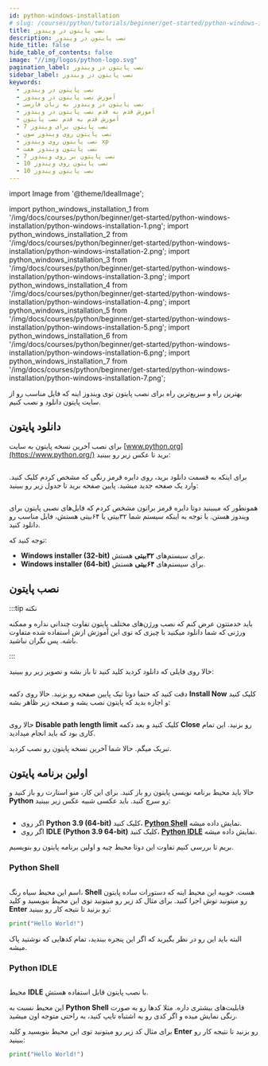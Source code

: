 ```yaml
---
id: python-windows-installation
# slug: /courses/python/tutorials/beginner/get-started/python-windows-installation
title: نصب پایتون در ویندوز
description: نصب پایتون در ویندوز
hide_title: false
hide_table_of_contents: false
image: "//img/logos/python-logo.svg"
pagination_label: نصب پایتون در ویندوز
sidebar_label: نصب پایتون در ویندوز
keywords:
  - نصب پایتون در ویندوز
  - آموزش نصب پایتون در ویندوز
  - نصب پایتون در ویندوز به زبان فارسی
  - آموزش قدم به قدم نصب پایتون در ویندوز
  - آموزش قدم به قدم نصب پایتون
  - نصب پایتون برای ویندوز 7
  - نصب پایتون روی ویندوز سون
  - نصب پایتون روی ویندوز xp
  - نصب پایتون ویندوز هفت
  - نصب پایتون بر روی ویندوز 7
  - نصب پایتون روی ویندوز 10
  - نصب پایتون ویندوز 10
---
```


import Image from '@theme/IdealImage';

import python_windows_installation_1 from '/img/docs/courses/python/beginner/get-started/python-windows-installation/python-windows-installation-1.png';
import python_windows_installation_2 from '/img/docs/courses/python/beginner/get-started/python-windows-installation/python-windows-installation-2.png';
import python_windows_installation_3 from '/img/docs/courses/python/beginner/get-started/python-windows-installation/python-windows-installation-3.png';
import python_windows_installation_4 from '/img/docs/courses/python/beginner/get-started/python-windows-installation/python-windows-installation-4.png';
import python_windows_installation_5 from '/img/docs/courses/python/beginner/get-started/python-windows-installation/python-windows-installation-5.png';
import python_windows_installation_6 from '/img/docs/courses/python/beginner/get-started/python-windows-installation/python-windows-installation-6.png';
import python_windows_installation_7 from '/img/docs/courses/python/beginner/get-started/python-windows-installation/python-windows-installation-7.png';

بهترین راه و سریع‌ترین راه برای نصب پایتون توی ویندوز اینه که فایل مناسب رو از سایت پایتون دانلود و نصب کنیم.

## **دانلود پایتون**

برای نصب آخرین نسخه پایتون به سایت [www.python.org](https://www.python.org/) برید تا عکس زیر رو ببینید:

<div className="padding-vert--md">
  <Image img={python_windows_installation_1}/>
</div>

برای اینکه به قسمت دانلود برید، روی دایره قرمز رنگی که مشخص کردم کلیک کنید. وارد یک صفحه جدید میشید. پایین صفحه برید تا جدول زیر رو ببینید:

<div className="padding-vert--md">
  <Image img={python_windows_installation_2}/>
</div>

همونطور که میبینید دوتا دایره قرمز براتون مشخص کردم که فایل‌های نصبی پایتون برای ویندوز هستن. با توجه به اینکه سیستم شما ۳۲بیتی یا ۶۴بیتی هستش، فایل مناسب رو دانلود کنید.

توجه کنید که:

- **Windows installer (32-bit)** برای سیستم‌های **۳۲بیتی** هستش.
- **Windows installer (64-bit)** برای سیستم‌های **۶۴بیتی** هستش.

## **نصب پایتون**

:::tip نکته

باید خدمتتون عرض کنم که نصب ورژن‌های مختلف پایتون تفاوت چندانی نداره و ممکنه ورژنی که شما دانلود میکنید با چیزی که توی این آموزش ازش استفاده شده متفاوت باشه. پس نگران نباشید.

:::

حالا روی فایلی که دانلود کردید کلید کنید تا باز بشه و تصویر زیر رو ببینید:

<div className="padding-vert--md">
  <Image img={python_windows_installation_3}/>
</div>

دقت کنید که حتما دوتا تیک پایین صفحه رو بزنید. حالا روی دکمه **Install Now** کلیک کنید و اجازه بدید که پایتون نصب بشه و صفحه زیر ظاهر بشه:

<div className="padding-vert--md">
  <Image img={python_windows_installation_4}/>
</div>

حالا روی **Disable path length limit** کلیک کنید و بعد دکمه **Close** رو بزنید. این تمام کاری بود که باید انجام میدادید.

تبریک میگم. حالا شما آخرین نسخه پایتون رو نصب کردید.

## **اولین برنامه پایتون**

حالا باید محیط برنامه نویسی پایتون رو باز کنید. برای این کار، منو استارت رو باز کنید و **Python** رو سرچ کنید. باید عکسی شبیه عکس زیر ببینید:

<div className="padding-vert--md">
  <Image img={python_windows_installation_5}/>
</div>

- اگر روی **Python 3.9 (64-bit)** کلیک کنید، [**Python Shell**](#python-shell) نمایش داده میشه.
- اگر روی **IDLE (Python 3.9 64-bit)** کلیک کنید، [**Python IDLE**](#python-idle) نمایش داده میشه.

بریم تا بررسی کنیم تفاوت این دوتا محیط چیه و اولین برنامه پایتون رو بنویسیم.

### Python Shell

<div className="padding-vert--md">
  <Image img={python_windows_installation_6}/>
</div>

اسم این محیط سیاه رنگ، **Shell** هست. خوبیه این محیط اینه که دستورات ساده پایتون رو میتونید توش اجرا کنید. برای مثال کد زیر رو میتونید توی این محیط بنویسید و کلید **Enter** رو بزنید تا نتیجه کار رو ببینید:

```python title="Python"
print("Hello World!")
```

البته باید این رو در نظر بگیرید که اگر این پنجره ببندید، تمام کدهایی که نوشتید پاک میشه.

### Python IDLE

<div className="padding-vert--md">
  <Image img={python_windows_installation_7}/>
</div>

محیط **IDLE** با نصب پایتون قابل استفاده هستش.

این محیط نسبت به **Python Shell** قابلیت‌های بیشتری داره. مثلا کدها رو به صورت رنگی نمایش میده و اگر کدی رو به اشتباه تایپ کنید، به راحتی متوجه اون میشید.

برای مثال کد زیر رو میتونید توی این محیط بنویسید و کلید **Enter** رو بزنید تا نتیجه کار رو ببینید:

```python title="Python"
print("Hello World!")
```
